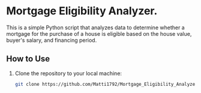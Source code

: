 # Mortgage Eligibility Analyzer.

This is a simple Python script that analyzes data to determine whether a mortgage for the purchase of a house is eligible based on the house value, buyer's salary, and financing period.

## How to Use

1. Clone the repository to your local machine:

   ```bash
   git clone https://github.com/Matti1792/Mortgage_Eligibility_Analyzer
